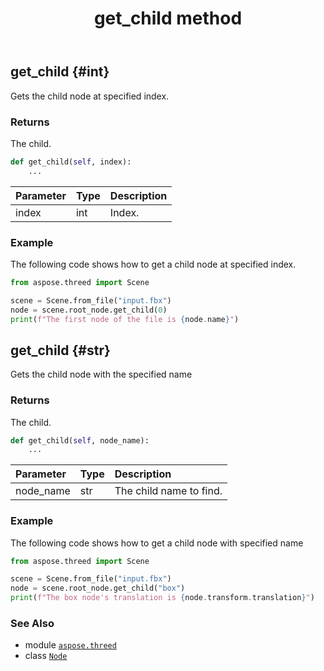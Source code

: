 ﻿---
title: get_child method
second_title: Aspose.3D for Python via .NET API References
description: 
type: docs
weight: 80
url: /python-net/aspose.threed/node/get_child/
is_root: false
---

## get_child {#int}

Gets the child node at specified index.


### Returns 


The child.


```python
def get_child(self, index):
    ...
```


| Parameter | Type | Description |
| :- | :- | :- |
| index | int | Index. |

### Example 


The following code shows how to get a child node at specified index.

```python
from aspose.threed import Scene

scene = Scene.from_file("input.fbx")
node = scene.root_node.get_child(0)
print(f"The first node of the file is {node.name}")

```


## get_child {#str}

Gets the child node with the specified name


### Returns 


The child.


```python
def get_child(self, node_name):
    ...
```


| Parameter | Type | Description |
| :- | :- | :- |
| node_name | str | The child name to find. |

### Example 


The following code shows how to get a child node with specified name

```python
from aspose.threed import Scene

scene = Scene.from_file("input.fbx")
node = scene.root_node.get_child("box")
print(f"The box node's translation is {node.transform.translation}")

```



### See Also
* module [`aspose.threed`](../../)
* class [`Node`](/3d/python-net/aspose.threed/node)
